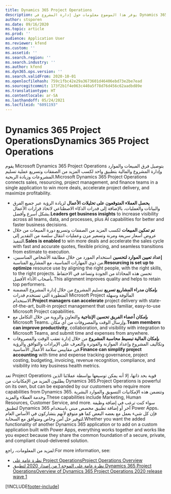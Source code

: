 ```yaml
---
title: Dynamics 365 Project Operations
description: يوفر هذا الموضوع معلومات حول إدارة المشروع في Dynamics 365 Project Operations.
author: stsporen
ms.date: 09/16/2020
ms.topic: article
ms.prod: ''
audience: Application User
ms.reviewer: kfend
ms.custom: ''
ms.assetid: ''
ms.search.region: ''
ms.search.industry: ''
ms.author: kfend
ms.dyn365.ops.version: ''
ms.search.validFrom: 2020-10-01
ms.openlocfilehash: 759c1fbc42e29a3673601d46406ebd73e2be7ead
ms.sourcegitcommit: 173f2b1f4e063c440a5f78d76d456c62aadbd89e
ms.translationtype: HT
ms.contentlocale: ar-SA
ms.lasthandoff: 05/24/2021
ms.locfileid: "6091193"
---
```

# <a name="dynamics-365-project-operations"></a><span data-ttu-id="fb883-103">Dynamics 365 Project Operations</span><span class="sxs-lookup"><span data-stu-id="fb883-103">Dynamics 365 Project Operations</span></span>

<span data-ttu-id="fb883-104">يقوم Microsoft Dynamics 365 Project Operations بتوصيل فرق المبيعات والموارد وإدارة المشروع والمالية بتطبيق واحد لكسب المزيد من الصفقات وتسريع عملية تسليم المشروعات وزيادة الربحية.</span><span class="sxs-lookup"><span data-stu-id="fb883-104">Microsoft Dynamics 365 Project Operations connects sales, resourcing, project management, and finance teams in a single application to win more deals, accelerate project delivery, and maximize profitability.</span></span>

-   <span data-ttu-id="fb883-105">**يحصل العملاء المتوقعون على تحليلات الأعمال** لزيادة الرؤية عبر جميع الفرق والبيانات والعمليات، بالإضافة إلى قدرات الذكاء الاصطناعي لاتخاذ قرارات الأعمال بشكل أسرع وأفضل.</span><span class="sxs-lookup"><span data-stu-id="fb883-105">**Leaders get business insights** to increase visibility across all teams, data, and processes, plus AI capabilities for better and faster business decisions.</span></span>
-   <span data-ttu-id="fb883-106">**تم تمكين المبيعات** لكسب المزيد من الصفقات وتسريع دورة المبيعات من خلال عروض أسعار سريعة ومرنة وتسعير مرن وعمليات انتقال سلسة من التقدير إلى التنفيذ.</span><span class="sxs-lookup"><span data-stu-id="fb883-106">**Sales is enabled** to win more deals and accelerate the sales cycle with fast and accurate quotes, flexible pricing, and seamless transitions from estimate to execution.</span></span>
-   <span data-ttu-id="fb883-107">**إعداد تعيين الموارد لتحسين** استخدام المورد من خلال مطابقة الأشخاص المناسبين، من ذوي المهارات المناسبة، مع المشاريع المناسبة.</span><span class="sxs-lookup"><span data-stu-id="fb883-107">**Resourcing is set up to optimize** resource use by aligning the right people, with the right skills, to the right projects.</span></span> <span data-ttu-id="fb883-108">تحسن هذه المحاذاة من الجودة وتساعد في الاحتفاظ بأصحاب الأداء الأفضل.</span><span class="sxs-lookup"><span data-stu-id="fb883-108">This alignment improves quality and helps to retain top performers.</span></span>
-   <span data-ttu-id="fb883-109">**بإمكان مدراء المشاريع تسريع** تسليم المشروع من خلال إدارة المشروع المضمنة المتطورة التي تستخدم قدرات Microsoft Project المألوفة وسهلة الاستخدام.</span><span class="sxs-lookup"><span data-stu-id="fb883-109">**Project managers can accelerate** project delivery with state-of-the-art, built-in project management that uses familiar, easy-to-use Microsoft Project capabilities.</span></span>
-   <span data-ttu-id="fb883-110">**بإمكان أعضاء الفريق تحسين الإنتاجية** والتعاون والروية من خلال التكامل مع Microsoft Teams، وإرسال الوقت والمصروفات من أي مكان.</span><span class="sxs-lookup"><span data-stu-id="fb883-110">**Team members can improve productivity**, collaboration, and visibility with integration to Microsoft Teams, and submit time and expenses from anywhere.</span></span>
-   <span data-ttu-id="fb883-111">**بإمكان المالية تبسيط محاسبة المشروع** من خلال إدارة تعقب الوقت والمصروفات وتكاليف المشروع وإعداد الموازنة والفوترة والتعرف على الإيرادات والتوافق والرؤية في مقاييس سلامة الأعمال الأساسية.</span><span class="sxs-lookup"><span data-stu-id="fb883-111">**Finance can simplify project accounting** with time and expense tracking governance, project costing, budgeting, invoicing, revenue recognition, compliance, and visibility into key business health metrics.</span></span>

<span data-ttu-id="fb883-112">تعد Project Operations قوية بحد ذاتها، إلا أنه يمكن توسيعها بواسطة عملائنا الذين يطلبون المزيد من الإمكانيات من Dynamics 365.</span><span class="sxs-lookup"><span data-stu-id="fb883-112">Project Operations is powerful on its own, but can be expanded by our customers who require more capabilities from Dynamics 365.</span></span> <span data-ttu-id="fb883-113">وتتضمن هذه الإمكانيات التسويق والموارد البشرية وخدمة العملاء والمزيد.</span><span class="sxs-lookup"><span data-stu-id="fb883-113">These capabilities include Marketing, Human Resources, Customer Service, and more.</span></span> <span data-ttu-id="fb883-114">سواء كنت ترغب في إضافة وظيفة لتطبيق Dynamics 365 آخر أو إضافة تطبيق مخصص مبني باستخدام Power Apps، فإن كل شيء بعمل مع بعضه البعض كما هو متوقع لأنهم يتشاركون في الأساس العام لتوفير حل آمن وخاص ومتوافق مع السحابة.</span><span class="sxs-lookup"><span data-stu-id="fb883-114">Whether you want the added functionality of another Dynamics 365 application or to add on a custom application built with Power Apps, everything works together and works like you expect because they share the common foundation of a secure, private, and compliant cloud-delivered solution.</span></span>

<span data-ttu-id="fb883-115">لمزيد من المعلومات، راجع:</span><span class="sxs-lookup"><span data-stu-id="fb883-115">For more information, see:</span></span>

- [<span data-ttu-id="fb883-116">نظرة عامة على Project Operations</span><span class="sxs-lookup"><span data-stu-id="fb883-116">Project Operations Overview</span></span>](https://dynamics.microsoft.com/en-us/project-operations/overview/)
- [<span data-ttu-id="fb883-117">نظرة عامة على الموجة 1 من إصدار 2020 لتطبيق Dynamics 365 Project Operations</span><span class="sxs-lookup"><span data-stu-id="fb883-117">Overview of Dynamics 365 Project Operations 2020 release wave 1</span></span>](/dynamics365-release-plan/2020wave1/dynamics365-project-operations/)



[!INCLUDE[footer-include](includes/footer-banner.md)]
